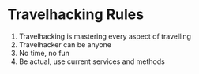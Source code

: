 # Travelhacking Rules

1. Travelhacking is mastering every aspect of travelling
1. Travelhacker can be anyone
1. No time, no fun
1. Be actual, use current services and methods
